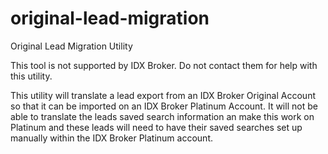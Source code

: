 # original-lead-migration
Original Lead Migration Utility

This tool is not supported by IDX Broker. Do not contact them for help with this utility.

This utility will translate a lead export from an IDX Broker Original Account so that it can be imported on
an IDX Broker Platinum Account. It will not be able to translate the leads saved search information an make
this work on Platinum and these leads will need to have their saved searches set up manually within the
IDX Broker Platinum account.
